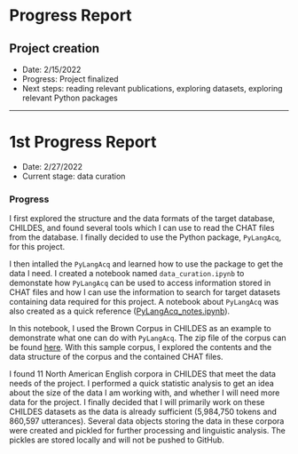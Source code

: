 # Progress Report

## Project creation
- Date: 2/15/2022
- Progress: Project finalized
- Next steps: reading relevant publications, exploring datasets, exploring relevant Python packages

---

# 1st Progress Report

- Date: 2/27/2022
- Current stage: data curation

### Progress

I first explored the structure and the data formats of the target database, CHILDES, and found several tools which I can use to read the CHAT files from the database. I finally decided to use the Python package, `PyLangAcq`, for this project. 

I then intalled the `PyLangAcq` and learned how to use the package to get the data I need. I created a notebook named `data_curation.ipynb` to demonstate how `PyLangAcq` can be used to access information stored in CHAT files and how I can use the information to search for target datasets containing data required for this project. A notebook about `PyLangAcq` was also created as a quick reference ([PyLangAcq_notes.ipynb]()).

In this notebook, I used the Brown Corpus in CHILDES as an example to demonstrate what one can do with `PyLangAcq`. The zip file of the corpus can be found [here](). With this sample corpus, I explored the contents and the data structure of the corpus and the contained CHAT files.  

I found 11 North American English corpora in CHILDES that meet the data needs of the project. I performed a quick statistic analysis to get an idea about the size of the data I am working with, and whether I will need more data for the project. I finally decided that I will primarily work on these CHILDES datasets as the data is already sufficient (5,984,750 tokens and 860,597 utterances). Several data objects storing the data in these corpora were created and pickled for further processing and linguistic analysis. The pickles are stored locally and will not be pushed to GitHub.

